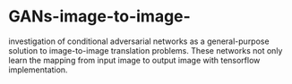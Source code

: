 # GANs-image-to-image-
investigation of conditional adversarial networks as a general-purpose solution to image-to-image translation problems. These networks not only learn the mapping from input image to output image with tensorflow implementation.
